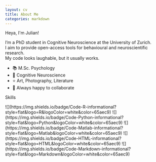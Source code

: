```yaml
---
layout: cv
title: About Me
categories: markdown
---
```


Heya, I'm Julian!

I’m a PhD student in Cognitive Neuroscience at the University of Zurich.  
I aim to provide open-access tools for behavioural and neuroscientific research.  
My code looks laughable, but it usually works.  

<ul>
<li> 📚 M.Sc. Psychology </li>
<li> 🧠 Cognitive Neuroscience  </li>
<li> ⭐ Art, Photography, Literature  </li>
<li> 🤝 Always happy to collaborate  </li>
</ul>

 Skills
<p>
![](https://img.shields.io/badge/Code-R-informational?style=flat&logo=R&logoColor=white&color=65aec9)
![](https://img.shields.io/badge/Code-Python-informational?style=flat&logo=Python&logoColor=white&color=65aec9)
![](https://img.shields.io/badge/Code-Matlab-informational?style=flat&logo=Matlab&logoColor=white&color=65aec9)
![](https://img.shields.io/badge/Code-HTML-informational?style=flat&logo=HTML&logoColor=white&color=65aec9)
![](https://img.shields.io/badge/Code-Markdown-informational?style=flat&logo=Markdown&logoColor=white&color=65aec9)
</p>